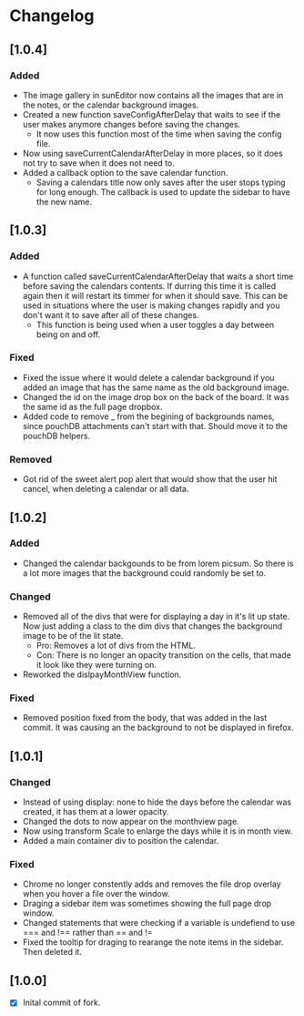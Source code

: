 # Changelog

## [1.0.4]

### Added
- The image gallery in sunEditor now contains all the images that are in the notes, or the calendar background images. 
- Created a new function saveConfigAfterDelay that waits to see if the user makes anymore changes before saving the changes. 
    - It now uses this function most of the time when saving the config file.
- Now using saveCurrentCalendarAfterDelay in more places, so it does not try to save when it does not need to.
- Added a callback option to the save calendar function. 
    - Saving a calendars title now only saves after the user stops typing for long enough. The callback is used to update the sidebar to have the new name. 

## [1.0.3]

### Added
-  A function called saveCurrentCalendarAfterDelay that waits a short time before saving the calendars contents. If durring this time it is called again then it will restart its timmer for when it should save. This can be used in situations where the user is making changes rapidly and you don't want it to save after all of these changes.
    - This function is being used when a user toggles a day between being on and off. 

### Fixed
- Fixed the issue where it would delete a calendar background if you added an image that has the same name as the old background image.
- Changed the id on the image drop box on the back of the board. It was the same id as the full page dropbox.
- Added code to remove _ from the begining of backgrounds names, since pouchDB attachments can't start with that. Should move it to the pouchDB helpers.

### Removed
- Got rid of the sweet alert pop alert that would show that the user hit cancel, when deleting a calendar or all data.

## [1.0.2]

### Added
- Changed the calendar backgounds to be from lorem picsum. So there is a lot more images that the background could randomly be set to. 

### Changed
- Removed all of the divs that were for displaying a day in it's lit up state. Now just adding a class to the dim divs that changes the background image to be of the lit state.
    - Pro: Removes a lot of divs from the HTML.
    - Con: There is no longer an opacity transition on the cells, that made it look like they were turning on. 
- Reworked the dislpayMonthView function.

### Fixed
- Removed position fixed from the body, that was added in the last commit. It was causing an the background to not be displayed in firefox.

## [1.0.1]

### Changed
- Instead of using display: none to hide the days before the calendar was created, it has them at a lower opacity.
- Changed the dots to now appear on the monthview page.
- Now using transform Scale to enlarge the days while it is in month view.  
- Added a main container div to position the calendar. 

### Fixed
- Chrome no longer constently adds and removes the file drop overlay when you hover a file over the window. 
- Draging a sidebar item was sometimes showing the full page drop window.
- Changed statements that were checking if a variable is undefiend to use === and !== rather than == and !=
- Fixed the tooltip for draging to rearange the note items in the sidebar. Then deleted it.

## [1.0.0]
- [x] Inital commit of fork.